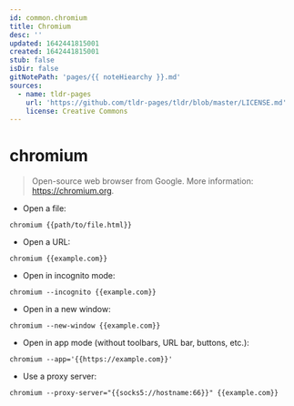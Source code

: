 ```yaml
---
id: common.chromium
title: Chromium
desc: ''
updated: 1642441815001
created: 1642441815001
stub: false
isDir: false
gitNotePath: 'pages/{{ noteHiearchy }}.md'
sources:
  - name: tldr-pages
    url: 'https://github.com/tldr-pages/tldr/blob/master/LICENSE.md'
    license: Creative Commons
---
```

# chromium

> Open-source web browser from Google.
> More information: <https://chromium.org>.

- Open a file:

`chromium {{path/to/file.html}}`

- Open a URL:

`chromium {{example.com}}`

- Open in incognito mode:

`chromium --incognito {{example.com}}`

- Open in a new window:

`chromium --new-window {{example.com}}`

- Open in app mode (without toolbars, URL bar, buttons, etc.):

`chromium --app='{{https://example.com}}'`

- Use a proxy server:

`chromium --proxy-server="{{socks5://hostname:66}}" {{example.com}}`

